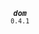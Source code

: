 <p align="center">
  <strong><em><code>dom</code></em></strong><br><small><code>0.4.1</code></small>
</p>
